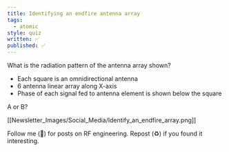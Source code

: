 ```yaml
---
title: Identifying an endfire antenna array
tags:
  - atomic
style: quiz
written: ✅
published: ✅
---
```

What is the radiation pattern of the antenna array shown?

- Each square is an omnidirectional antenna
- 6 antenna linear array along X-axis
- Phase of each signal fed to antenna element is shown below the square

A or B?

[[Newsletter_Images/Social_Media/Identify_an_endfire_array.png]]

Follow me (🔔) for posts on RF engineering.
Repost (♻️) if you found it interesting.